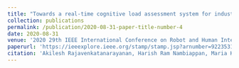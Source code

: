 ```yaml
---
title: "Towards a real-time cognitive load assessment system for industrial human-robot cooperation"
collection: publications
permalink: /publication/2020-08-31-paper-title-number-4
date: 2020-08-31
venue: '2020 29th IEEE International Conference on Robot and Human Interactive Communication (RO-MAN)'
paperurl: 'https://ieeexplore.ieee.org/stamp/stamp.jsp?arnumber=9223531'
citation: 'Akilesh Rajavenkatanarayanan, Harish Ram Nambiappan, Maria Kyrarini, and Fillia Makedon. "Towards a real-time cognitive load assessment system for industrial human-robot cooperation." In 2020 29th IEEE International Conference on Robot and Human Interactive Communication (RO-MAN), pp. 698-705. IEEE. 2020.'
---
```



